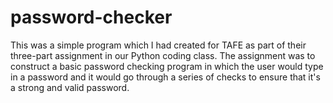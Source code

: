 # password-checker
This was a simple program which I had created for TAFE as part of their three-part assignment in our Python coding class.
The assignment was to construct a basic password checking program in which the user would type in a password and it would go through a series of checks to ensure
that it's a strong and valid password.
